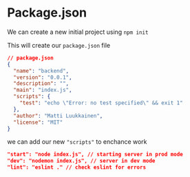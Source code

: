# Package.json

We can create a new initial project using `npm init`

This will create our `package.json` file

```json
// package.json
{
  "name": "backend",
  "version": "0.0.1",
  "description": "",
  "main": "index.js",
  "scripts": {
    "test": "echo \"Error: no test specified\" && exit 1"
  },
  "author": "Matti Luukkainen",
  "license": "MIT"
}
```

we can add our new `"scripts"` to enchance work

```json
"start": "node index.js", // starting server in prod mode
"dev": "nodemon index.js", // server in dev mode
"lint": "eslint ." // check eslint for errors
```